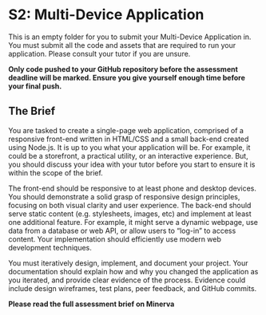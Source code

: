 # S2: Multi-Device Application

This is an empty folder for you to submit your Multi-Device Application in. You must submit all the code and assets that are required to run your application. Please consult your tutor if you are unsure.

**Only code pushed to your GitHub repository before the assessment deadline will be marked. Ensure you give yourself enough time before your final push.**

## The Brief

You are tasked to create a single-page web application, comprised of a responsive front-end written in HTML/CSS and a small back-end created using Node.js. It is up to you what your application will be. For example, it could be a storefront, a practical utility, or an interactive experience. But, you should discuss your idea with your tutor before you start to ensure it is within the scope of the brief.

The front-end should be responsive to at least phone and desktop devices. You should demonstrate a solid grasp of responsive design principles, focusing on both visual clarity and user experience. The back-end should serve static content (e.g. stylesheets, images, etc) and implement at least one additional feature. For example, it might serve a dynamic webpage, use data from a database or web API, or allow users to “log-in” to access content. Your implementation should efficiently use modern web development techniques.

You must iteratively design, implement, and document your project. Your documentation should explain how and why you changed the application as you iterated, and provide clear evidence of the process. Evidence could include design wireframes, test plans, peer feedback, and GitHub commits.

**Please read the full assessment brief on Minerva**

